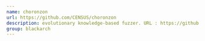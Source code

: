 ```yaml
---
name: choronzon
url: https://github.com/CENSUS/choronzon
description: evolutionary knowledge-based fuzzer. URL : https://github.com/CENSUS/choronzon Groups : blackarch blackarch-fuzzer
group: blackarch
---
```

